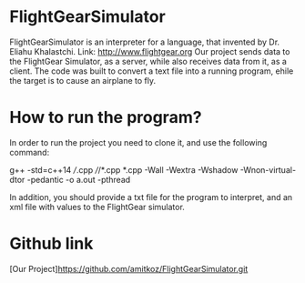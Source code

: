 # FlightGearSimulator
FlightGearSimulator is an interpreter for a language, that invented by Dr. Eliahu Khalastchi.
Link:  http://www.flightgear.org
Our project sends data to the FlightGear Simulator, as a server, while also receives data from it, as a client.
The code was built to convert a text file into a running program, ehile the target is to cause an airplane to fly.  

# How to run the program?
In order to run the project you need to clone it, and use the following command:

 g++ -std=c++14 */*.cpp */*/*.cpp  *.cpp -Wall -Wextra -Wshadow -Wnon-virtual-dtor -pedantic -o a.out -pthread
 
 
In addition, you should provide a txt file for the program to interpret, and an xml file with values to the FlightGear simulator.

# Github link
[Our Project]https://github.com/amitkoz/FlightGearSimulator.git

